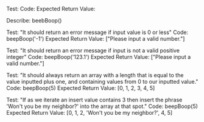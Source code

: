 Test:
Code:
Expected Return Value:

Describe: beebBoop()

Test: "It should return an error message if input value is 0 or less"
Code: beepBoop('-1')
Expected Return Value: ["Please input a valid number."]

Test: "It should return an error message if input is not a valid positive integer"
Code: beepBoop('123.1')
Expected Return Value: ["Please input a valid number."]

Test: "It should always return an array with a length that is equal to the value inputted plus one, and
       containing values from 0 to our inputted value."
Code: beepBoop(5)
Expected Return Value: [0, 1, 2, 3, 4, 5]

Test: "If as we iterate an insert value contains 3 then insert the phrase
       'Won't you be my neighbor?' into the array at that spot."
Code: beepBoop(5)
Expected Return Value: [0, 1, 2, 'Won't you be my neighbor?', 4, 5]
